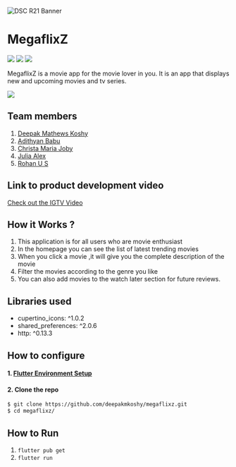 ![DSC R21 Banner](https://www.notion.so/image/https%3A%2F%2Fs3-us-west-2.amazonaws.com%2Fsecure.notion-static.com%2F80745153-00c3-4a4e-b39d-02dba6b9c085%2Fr21dscnotion.png?table=block&id=ea371abf-af55-47de-a18c-2b4f9cf282e0&width=2880&height=600&userId=&cache=v2)
# MegaflixZ

![](https://img.shields.io/badge/Team-3-brightgreen?color=red&style=for-the-badge)
![](https://img.shields.io/github/languages/top/deepakmkoshy/megaflixz?style=for-the-badge) 
![](https://img.shields.io/github/languages/code-size/deepakmkoshy/megaflixz?color=orange&style=for-the-badge) 

MegaflixZ is a movie app for the movie lover in you. It is an app that displays new and upcoming movies and tv series.

[![](https://img.shields.io/badge/APK-Megaflixz-brightgreen?color=purple&style=for-the-badge)]( https://drive.google.com/file/d/1XCCkd7Najpc_b3QJpAIlsbV6EeZvJttn/view)

## Team members
1. [Deepak Mathews Koshy](https://github.com/deepakmkoshy)
2. [Adithyan Babu](https://www.linkedin.com/in/adithyan-babu-294759214/)
3. [Christa Maria Joby](https://www.linkedin.com/in/christa-maria-joby-271807204/)
4. [Julia Alex](https://www.linkedin.com/in/julia-alex-455045212/)
5. [Rohan U S](https://www.linkedin.com/in/rohan-u-s-5257b3161/)

## Link to product development video

[Check out the IGTV Video](https://www.instagram.com/tv/CQBnp2Th1Km/)

## How it Works ?

1. This application is for all users who are movie enthusiast
2. In the homepage you can see the list of latest trending movies
3. When you click a movie ,it will give you the complete description of the movie
4. Filter the movies according to the genre you like
5. You can also add movies to the watch later section for future reviews.

## Libraries used
- cupertino_icons: ^1.0.2
- shared_preferences: ^2.0.6
- http: ^0.13.3

## How to configure

#### 1. [Flutter Environment Setup](https://flutter.dev/docs/get-started/install)

#### 2. Clone the repo

```sh
$ git clone https://github.com/deepakmkoshy/megaflixz.git
$ cd megaflixz/
```

## How to Run

1. `flutter pub get`
2. `flutter run`
